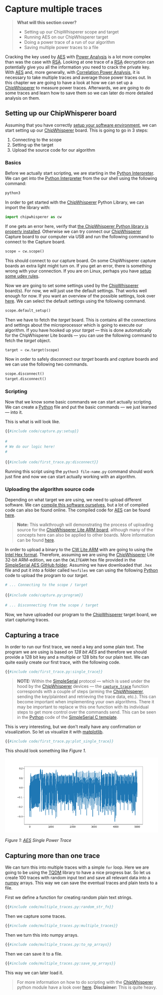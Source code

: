 # Capture multiple traces

> **What will this section cover?**
>
> * Setting up our ChipWhisperer scope and target
> * Running AES on our ChipWhisperer target
> * Doing a power trace of a run of our algorithm
> * Saving multiple power traces to a file

Cracking the key used by [AES] with [Power Analysis] is a lot more complex than
was the case with [RSA]. Looking at one trace of a [RSA] decryption can
potentially give you all the information you need to crack the private key.
With [AES] and, more generally, with [Correlation Power Analysis], it is
necessary to take multiple traces and average those power traces out. In this
chapter we are going to have a look at how we can set up a [ChipWhisperer] to
measure power traces. Afterwards, we are going to do some traces and learn how
to save them so we can later do more detailed analysis on them.

## Setting up our ChipWhisperer board

Assuming that you have correctly [setup your software
environment](../preparing.md), we can start setting up our [ChipWhisperer]
board. This is going to go in 3 steps:

1. Connecting to the scope
2. Setting up the target
3. Upload the source code for our algorithm

### Basics

Before we actually start scripting, we are starting in the [Python
Interpreter]. We can get into the [Python Interpreter] from the our shell using
the following command:

```bash
python3
```

In order to get started with the [ChipWhisperer] Python Library, we can import
the library with:

```python
import chipwhisperer as cw
```

If one gets an error here, verify that [the ChipWhisperer Python library is
properly installed](../preparing/chipwhisperer.md). Otherwise we can try connect
our [ChipWhisperer] Capture board to our computer via USB and run the following
command to connect to the Capture board.

```python
scope = cw.scope()
```

This should connect to our capture board. On some ChipWhisperer capture boards
an extra light might turn on. If you get an error, there is something wrong with
your connection. If you are on Linux, perhaps you have [setup some udev
rules](../preparing/chipwhisperer.md#linux-udev-rules).

Now we are going to set some settings used by the [ChipWhisperer] board(s). For
now, we will just use the default settings. That works well enough for now. If
you want an overview of the possible settings, look over
[here](https://chipwhisperer.readthedocs.io/en/latest/api.html#openadc-scope).
We can select the default settings using the following command.

```python
scope.default_setup()
```

Then we have to fetch the *target* board. This is contains all the connections
and settings about the microprocessor which is going to execute our algorithm.
If you have hooked up your *target* &mdash; this is done automatically for the
ChipWhisperer Lite boards &mdash; you can use the following command to fetch the
*target* object.

```python
target = cw.target(scope)
```

Now in order to safely disconnect our *target* boards and *capture* boards and
we can use the following two commands.

```python
scope.disconnect()
target.disconnect()
```

### Scripting

Now that we know some basic commands we can start actually scripting. We can
create a [Python] file and put the basic commands &mdash; we just learned
&mdash; into it.

This is what is will look like.

```python
{{#include code/capture.py:setup}}

#
# We do our logic here!
#

{{#include code/first_trace.py:disconnect}}
```

Running this script using the `python3 file-name.py` command should work just
fine and now we can start actually working with an algorithm.

### Uploading the algorithm source code

Depending on what target we are using, we need to upload different software. We
can [compile this software ourselves](../compiling.md), but a lot of compiled
code can also be found online. The compiled code for [AES] can be found
[here][SimpleSerial AES].

> **Note:** This walkthrough will demonstrating the process of uploading source
> for the [ChipWhisperer Lite ARM board][CW LITE ARM], although many of the concepts here can
> also be applied to other boards. More information can be found
> [here](https://chipwhisperer.readthedocs.io/en/latest/api.html#program).

In order to upload a binary to the [CW Lite ARM] with are going to using the
[Intel Hex format](https://en.wikipedia.org/wiki/Intel_HEX). Therefore, assuming
we are using the [ChipWhisperer] Lite 32-bit ARM-edition, we can the `CWLITEARM`
hex file provided in the [SimpleSerial AES GitHub folder][SimpleSerial AES].
Assuming we have downloaded that `.hex` file and put it into a folder called
`hexfiles` we can using the following [Python] code to upload the program to our
*target*.

```python
# ... Connecting to the scope / target

{{#include code/capture.py:program}}

# ... Disconnecting from the scope / target
```

Now, we have uploaded our program to the [ChipWhisperer] target board, we start
capturing traces.

## Capturing a trace

In order to run our first trace, we need a key and some plain text. The program
we are using is based on _128 bit AES_ and therefore we should provide a
128 bit key and a multiple or 128 bits for our plain text. We can quite easily
create our first trace, with the following code.

```python
{{#include code/first_trace.py:single_trace}}
```

> **NOTE:** Within the [SimpleSerial] protocol &mdash; which is used under the
> hood by the [ChipWhisperer] devices &mdash; the
> [`capture_trace`](https://chipwhisperer.readthedocs.io/en/latest/api.html?highlight=capture_trace#chipwhisperer.capture_trace)
> function corresponds with a couple of steps (arming the [ChipWhisperer],
> sending the key/plaintext and retrieving the trace data, etc.). This can
> become important when implementing your own algorithms. There it may be
> important to replace w this one function with its individual steps to get more
> control over the commands send. This can be seen in the [Python] code of the
> [SimpleSerial C
> template](https://github.com/coastalwhite/simpleserial-c-template).

This is very interesting, but we don't really have any confirmation or
visualization. So let us visualize it with [matplotlib].

```python
{{#include code/first_trace.py:plot_single_trace}}
```

This should look something like _Figure 1_.

![AES Single Power Trace](../assets/aes_single_trace_plot.png)

_Figure 1: [AES] Single Power Trace_

## Capturing more than one trace

We can turn this into multiple traces with a simple `for` loop. Here we are
going to be using the [TQDM] library to have a nice progress bar. So let us
create 100 traces with random input text and save all relevant data into a
[numpy] arrays.  This way we can save the eventual traces and plain texts to a
file.

First we define a function for creating random plain text strings.

```python
{{#include code/multiple_traces.py:random_str_fn}}
```

Then we capture some traces.

```python
{{#include code/multiple_traces.py:multiple_traces}}
```

Then we turn this into numpy arrays.

```python
{{#include code/multiple_traces.py:to_np_arrays}}
```

Then we can save it to a file.

```python
{{#include code/multiple_traces.py:save_np_arrays}}
```

This way we can later load it.

> For more information on how to do scripting with the [ChipWhisperer] python
> module have a look over [here](https://wiki.newae.com/Making_Scripts).
> __Disclaimer:__ This is quite heavy.

[Python]: https://en.wikipedia.org/wiki/Python_(programming_language)
[C]: https://en.wikipedia.org/wiki/Python_(programming_language)
[RSA]: https://en.wikipedia.org/wiki/RSA_(cryptosystem)
[AES]: https://nl.wikipedia.org/wiki/Advanced_Encryption_Standard
[XOR]: https://en.wikipedia.org/wiki/Exclusive_or
[Rijndael block cipher]: https://nl.wikipedia.org/wiki/Advanced_Encryption_Standard
[Power analysis]: https://en.wikipedia.org/wiki/Power_analysis
[ChipWhisperer]: https://github.com/newaetech/chipwhisperer
[Side-Channel analysis]: https://en.wikipedia.org/wiki/Side-channel_attack
[TQDM]: https://github.com/tqdm/tqdm
[NumPy]: https://numpy.org/
[Ubuntu]: https://en.wikipedia.org/wiki/Ubuntu
[Debian]: https://en.wikipedia.org/wiki/Debian
[ArchLinux]: https://en.wikipedia.org/wiki/Arch_Linux
[Manjaro]: https://en.wikipedia.org/wiki/Manjaro
[matplotlib]: https://matplotlib.org/
[pip]: https://pypi.org/project/pip/
[make]: https://en.wikipedia.org/wiki/Make_(software)
[libusb]: https://en.wikipedia.org/wiki/Libusb
[SimpleSerial C Template]: https://github.com/coastalwhite/simpleserial-c-template
[SimpleSerial]: https://chipwhisperer.readthedocs.io/en/latest/simpleserial.html
[CW Lite ARM]: https://www.newae.com/products/NAE-CWLITE-ARM
[ARM toolchain]: https://developer.arm.com/tools-and-software/open-source-software/developer-tools/gnu-toolchain/gnu-rm/downloads
[Simple Power analysis]: https://en.wikipedia.org/wiki/Power_analysis#Simple_power_analysis
[Differential Power analysis]: https://en.wikipedia.org/wiki/Power_analysis#Differential_power_analysis
[injective]: https://en.wikipedia.org/wiki/Injective_function
[Rijndael S-Box]: https://en.wikipedia.org/wiki/Rijndael_S-box
[Correlation Power Analysis]: ./cpa.md
[Python Interpreter]: https://docs.python.org/3/tutorial/interpreter.html
[SimpleSerial AES]: https://github.com/newaetech/chipwhisperer/tree/develop/hardware/victims/firmware/simpleserial-aes
